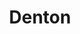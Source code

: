 ---
title: Denton
crosslinks:
- sanantonio
- The_Donald
- running
- ProtectAndServe
- DentonClassifieds
- legalization
- DFWApartments
- cordcutters
- frisco
- Denver
- SignalYourVirtue
- Random_Acts_Of_Pizza
- vexillology
- Corruption
- gifs
- IDmydog
- WillFisher
---